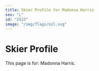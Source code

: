 ```yaml
---
title: Skier Profile for Madonna Harris
sex: "L"
id: "2523"
image: "/img/flags/nzl.svg" 
---
```


# Skier Profile

This page is for: Madonna Harris.
    